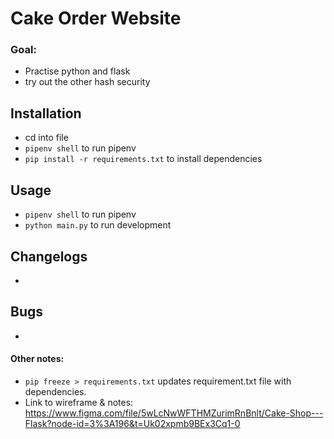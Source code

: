 # Cake Order Website

### Goal: 
- Practise python and flask
- try out the other hash security

## Installation
- cd into file
- ```pipenv shell``` to run pipenv
- ```pip install -r requirements.txt``` to install dependencies

## Usage
- ```pipenv shell``` to run pipenv 
- ```python main.py``` to run development

## Changelogs
- 

## Bugs
- 

#### Other notes:
- ```pip freeze > requirements.txt``` updates requirement.txt file with dependencies. 
- Link to wireframe & notes: https://www.figma.com/file/5wLcNwWFTHMZurimRnBnlt/Cake-Shop---Flask?node-id=3%3A196&t=Uk02xpmb9BEx3Cq1-0 
